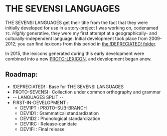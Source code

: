 # THE SEVENSI LANGUAGES #

THE SEVENSI LANGUAGES get their title from the fact that they were initially developed for use in a story-project I was working on, codenamed `7C`.
*Highly* generative, they were my first attempt at a geographically- and culturally-independent language.
Initial development took place from 2009-2012; you can find lexicons from this period in [the !DEPRECIATED! folder](!DEPRECIATED!).

In 2015, the lexicons generated during this early development were combined into a new [PROTO-LEXICON](proto), and development began anew.


##  Roadmap:  ##

- !DEPRECIATED! : Base for THE SEVENSI LANGUAGES
- PROTO-SEVENSI : Collection under common orthography and grammar
- --  LANGUAGES SPLIT  --
- FIRST-IN-DEVELOPMENT :
    - DEV1PT : PROTO–SUB-BRANCH
    - DEV1D1 : Grammatical standardization
    - DEV1D2 : Phonological standardization
    - DEV1RC : Release-canidate
    - DEV1FI : Final release
